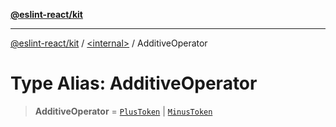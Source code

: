 [**@eslint-react/kit**](../../README.md)

***

[@eslint-react/kit](../../README.md) / [\<internal\>](../README.md) / AdditiveOperator

# Type Alias: AdditiveOperator

> **AdditiveOperator** = [`PlusToken`](../enumerations/SyntaxKind.md#plustoken) \| [`MinusToken`](../enumerations/SyntaxKind.md#minustoken)
